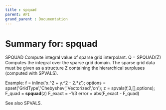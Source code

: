 ```yaml
---
title : spquad
parent: API
grand_parent : Documentation
---
```

# Summary for: **spquad**

SPQUAD   Compute integral value of sparse grid interpolant.
Q = SPQUAD(Z)  Computes the integral over the sparse grid
domain. The sparse grid data must be given as a structure Z
containing the hierarchical surpluses (computed with
SPVALS).

Example:
f = inline('x.^2 + y.^2 - 2.*z');
options = spset('GridType','Chebyshev','Vectorized','on');
z = spvals(f,3,[],options);
F_quad = **spquad**(z)
F_exact = -1/3
error = abs(F_exact - F_quad)

See also SPVALS.

